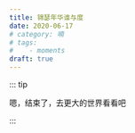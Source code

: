 ```yaml
---
title: 锦瑟年华谁与度
date: 2020-06-17
# category: 喃
# tags:
#    - moments
draft: true
---
```


::: tip

嗯，结束了，去更大的世界看看吧

:::

<!-- more -->
